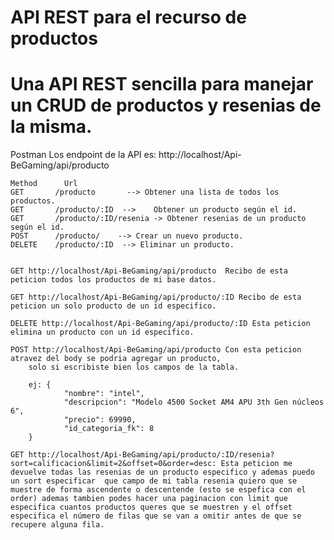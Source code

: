 # API REST para el recurso de productos

# Una API REST sencilla para manejar un CRUD de productos y resenias de la misma.


Postman
Los endpoint de la API es:  http://localhost/Api-BeGaming/api/producto
    
    Method	    Url		
    GET	      /producto 	  --> Obtener una lista de todos los productos.
    GET	      /producto/:ID  -->    Obtener un producto según el id.
    GET       /producto/:ID/resenia	-> Obtener resenias de un producto según el id.
    POST	  /producto/	--> Crear un nuevo producto.
    DELETE	  /producto/:ID  --> Eliminar un producto.
    
    	
    GET http://localhost/Api-BeGaming/api/producto  Recibo de esta peticion todos los productos de mi base datos.

    GET http://localhost/Api-BeGaming/api/producto/:ID Recibo de esta peticion un solo producto de un id especifico.
    
    DELETE http://localhost/Api-BeGaming/api/producto/:ID Esta peticion elimina un producto con un id especifico.
    
    POST http://localhost/Api-BeGaming/api/producto Con esta peticion atravez del body se podria agregar un producto, 
        solo si escribiste bien los campos de la tabla.

        ej: {
                "nombre": "intel",
                "descripcion": "Modelo 4500 Socket AM4 APU 3th Gen núcleos 6",
                "precio": 69990,
                "id_categoria_fk": 8
        }

    GET http://localhost/Api-BeGaming/api/producto/:ID/resenia?sort=calificacion&limit=2&offset=0&order=desc: Esta peticion me devuelve todas las resenias de un producto especifico y ademas puedo un sort especificar  que campo de mi tabla resenia quiero que se muestre de forma ascendente o descentende (esto se espefica con el order) ademas tambien podes hacer una paginacion con limit que especifica cuantos productos queres que se muestren y el offset especifica el número de filas que se van a omitir antes de que se recupere alguna fila.


